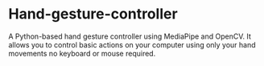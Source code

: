 # Hand-gesture-controller
A Python-based hand gesture controller using MediaPipe and OpenCV. It allows you to control basic actions on your computer using only your hand movements no keyboard or mouse required.
